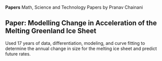 **Papers**
Math, Science and Technology Papers by Pranav Chainani

## Paper: Modelling Change in Acceleration of the Melting Greenland Ice Sheet 
Used 17 years of data, differentiation, modeling, and curve fitting to determine the annual change in size for the melting ice sheet and predict future rates. 

